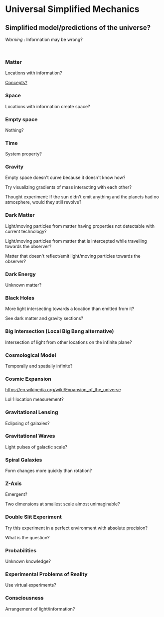 # Universal Simplified Mechanics

## Simplified model/predictions of the universe?

*Warning* : Information may be wrong?

<br/>

### Matter

Locations with information?

[Concepts?](https://github.com/tboie/universal_phreak_generator?tab=readme-ov-file#system-mechanics-visualization)

### Space

Locations with information create space?

### Empty space

Nothing?

### Time

System property?

### Gravity

Empty space doesn't curve because it doesn't know how?

Try visualizing gradients of mass interacting with each other?

Thought experiment: If the sun didn't emit anything and the planets had no atmosphere, would they still revolve?

### Dark Matter

Light/moving particles from matter having properties not detectable with current technology?

Light/moving particles from matter that is intercepted while travelling towards the observer?

Matter that doesn't reflect/emit light/moving particles towards the observer?

### Dark Energy

Unknown matter?

### Black Holes

More light intersecting towards a location than emitted from it?

See dark matter and gravity sections?

### Big Intersection (Local Big Bang alternative)

Intersection of light from other locations on the infinite plane?

### Cosmological Model

Temporally and spatially infinite?

### Cosmic Expansion

https://en.wikipedia.org/wiki/Expansion_of_the_universe

Lol 1 location measurement?

### Gravitational Lensing

Eclipsing of galaxies?

### Gravitational Waves

Light pulses of galactic scale?

### Spiral Galaxies

Form changes more quickly than rotation?

### Z-Axis

Emergent?

Two dimensions at smallest scale almost unimaginable?

### Double Slit Experiment

Try this experiment in a perfect environment with absolute precision?

What is the question?

### Probabilities

Unknown knowledge?

### Experimental Problems of Reality

Use virtual experiments?

### Consciousness

Arrangement of light/information?
